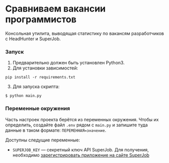 # Сравниваем вакансии программистов

Консольная утилита, выводящая статистику по вакансям разработчиков с HeadHunter и SuperJob.

### Запуск

1. Предварительно должен быть установлен Python3.
2. Для установки зависимостей:
```
pip install -r requirements.txt
```
3. Для запуска скрипта:
```
$ python main.py
```

### Переменные окружения

Часть настроек проекта берётся из переменных окружения. Чтобы их определить, создайте файл `.env` рядом с `main.py` и запишите туда данные в таком формате: `ПЕРЕМЕННАЯ=значение`.

Доступны следущие переменные:
- `SUPERJOB_KEY` — секретный ключ API SuperJob. Для получения, необходимо [зарегистрировать приложение на сайте SuperJob](https://api.superjob.ru/register)
